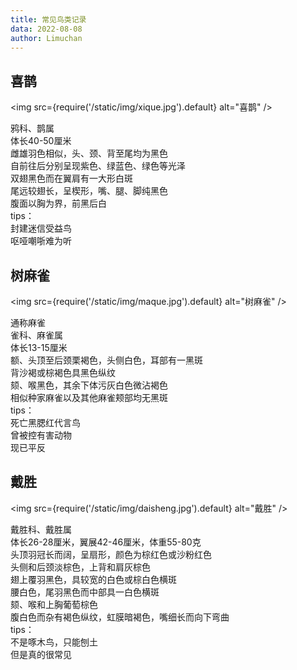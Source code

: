 ```yaml
---
title: 常见鸟类记录
data: 2022-08-08
author: Limuchan
---
```


## 喜鹊

<img
  src={require('/static/img/xique.jpg').default}
  alt="喜鹊"
/>

鸦科、鹊属<br/>
体长40-50厘米<br/>
雌雄羽色相似，头、颈、背至尾均为黑色<br/>
自前往后分别呈现紫色、绿蓝色、绿色等光泽<br/>
双翅黑色而在翼肩有一大形白斑<br/>
尾远较翅长，呈楔形，嘴、腿、脚纯黑色<br/>
腹面以胸为界，前黑后白<br/>
tips：<br/>
封建迷信受益鸟<br/>
呕哑嘲哳难为听<br/>

## 树麻雀

<img
  src={require('/static/img/maque.jpg').default}
  alt="树麻雀"
/>

通称麻雀<br/>
雀科、麻雀属<br/>
体长13-15厘米<br/>
额、头顶至后颈栗褐色，头侧白色，耳部有一黑斑<br/>
背沙褐或棕褐色具黑色纵纹<br/>
颏、喉黑色，其余下体污灰白色微沾褐色<br/>
相似种家麻雀以及其他麻雀颊部均无黑斑<br/>
tips：<br/>
死亡黑腮红代言鸟<br/>
曾被控有害动物<br/>
现已平反<br/>

## 戴胜

<img
  src={require('/static/img/daisheng.jpg').default}
  alt="戴胜"
/>

戴胜科、戴胜属<br/>
体长26-28厘米，翼展42-46厘米，体重55-80克<br/>
头顶羽冠长而阔，呈扇形，颜色为棕红色或沙粉红色<br/>
头侧和后颈淡棕色，上背和肩灰棕色<br/>
翅上覆羽黑色，具较宽的白色或棕白色横斑<br/>
腰白色，尾羽黑色而中部具一白色横斑<br/>
颏、喉和上胸葡萄棕色<br/>
腹白色而杂有褐色纵纹，虹膜暗褐色，嘴细长而向下弯曲<br/>
tips：<br/>
不是啄木鸟，只能刨土<br/>
但是真的很常见<br/>